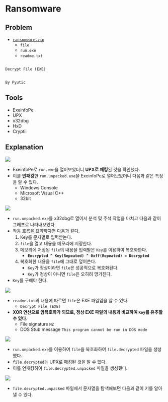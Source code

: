 # Ransomware

## Problem
* [`ransomware.zip`](./ransomware.zip)
    - `file`
	- `run.exe`
    - `readme.txt`

```

Decrypt File (EXE)


By Pyutic

```

## Tools
* ExeinfoPe
* UPX
* x32dbg
* HxD
* Cryptii

## Explanation
![](./1.PNG?raw=true)
* ExeinfoPe로 `run.exe`을 열어보았더니 **UPX로 패킹**된 것을 확인했다.
* 이를 **언패킹**한 `run.unpacked.exe`을 ExeinfoPe로 열어보았더니 다음과 같은 특징을 알 수 있다.
	- Windows Console
	- Microsoft Visual C++
	- 32bit

![](./2.PNG?raw=true)
* `run.unpacked.exe`를 x32dbg로 열어서 분석 및 주석 작업을 마치고 다음과 같이 그래프로 나타내보았다.
* 작동 흐름을 요약하자면 다음과 같다.
    1. Key를 문자열로 입력받는다.
    2. `file`을 열고 내용을 메모리에 저장한다.
    3. 메모리에 저장된 `file`의 내용을 입력받은 `Key`를 이용하여 복호화한다.
        - **`Encrypted ^ Key(Repeated) ^ 0xff(Repeated) = Decrypted`**
    4. 복호화한 내용을 `file`에 그대로 덮어쓴다.
        - `Key`가 정상이라면 `file`은 성공적으로 복호화된다.
        - `Key`가 정상이 아니면 `file`은 오히려 망가진다.
* `Key`를 구해야 한다.

![](./3.PNG?raw=true)
* `readme.txt`의 내용에 따르면 `file`은 EXE 파일임을 알 수 있다.
    - `Decrypt File (EXE)`
* **XOR 연산으로 암복호화가 되므로, 정상 EXE 파일의 내용과 비교하여 `Key`를 유추할 수 있다**.
    - File signature `MZ`
    - DOS Stub message `This program cannot be run in DOS mode`

![](./4.PNG?raw=true)
* `run.unpacked.exe`를 이용하여 `file`을 복호화하여 `file.decrypted` 파일을 생성했다.
* `file.decrypted`는 UPX로 패킹된 것을 알 수 있다.
* 이를 언패킹하여 `file.decrypted.unpacked` 파일을 생성했다.

![](./5.PNG?raw=true)
* `file.decrypted.unpacked` 파일에서 문자열을 탐색해보면 다음과 같이 키를 알아낼 수 있다.

